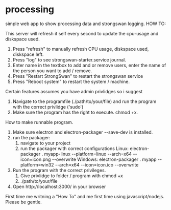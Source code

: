 # processing
simple web app to show processing data and strongswan logging.
HOW TO:

This server will refresh it self every second to update the cpu-usage and diskspace used.
1. Press "refresh" to manually refresh CPU usage, diskspace used, diskspace left.
2. Press "log" to see strongswan-starter.service journal.
3. Enter name in the textbox to add and or remove users, enter the name of the person you want to add / remove.
4. Press "Restart StrongSwan" to restart the strongswan service
5. Press "Reboot system" to restart the system / machine.
   
Certain features assumes you have admin privlidges so i suggest 
1. Navigate to the programfile (./path/to/your/file) and run the program with the correct privlidge ('sudo')
2. Make sure the program has the right to execute.  chmod +x.

How to make runnable program.
1. Make sure electron and electron-packager --save-dev is installed.
2. run the packager:
   1. navigate to your project
   2. run the packager with correct configurations 
      Linux: electron-packager . myapp-linux --platform=linux --arch=x64 --icon=icon.png --overwrite
      Windows: electron-packager . myapp --platform=win32 --arch=x64 --icon=icon.ico --overwrite
3. Run the program with the correct privileges.
     1. Give privlidge to folder / program with chmod +x
     2. ./path/to/your/file
4. Open http://localhost:3000/ in your browser


First time me writning a "How To" and me first time using javascript/nodejs. Please be gentle.
